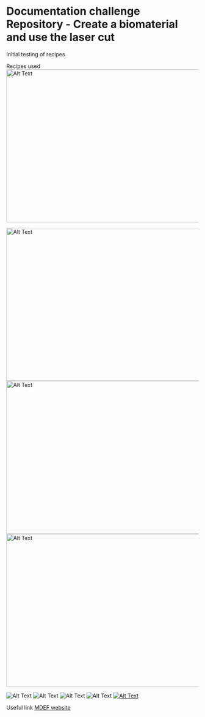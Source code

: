 # Documentation challenge Repository - Create a biomaterial and use the laser cut
Initial testing of recipes


Recipes used
<img src="IMG_1778.jpg" width="600" height="400" alt="Alt Text">



<img src="IMG_1780.jpg" width="600" height="400" alt="Alt Text">
<img src="IMG_1779.jpg" width="600" height="400" alt="Alt Text">
<img src="IMG_1781.jpg" width="600" height="400" alt="Alt Text">

![Alt Text](IMG_1823.jpg)
![Alt Text](IMG_1820.jpg)
![Alt Text](IMG_1788.jpg)
![Alt Text](IMG_1784.jpg)
[![Alt Text](Screenshot1.jpg)](https://youtu.be/Jzrix7-FOi0)



Useful link 
[MDEF website](https://mdef.fablabbcn.org/2023-24/year-1/t2/digital-prototyping-for-design/)
